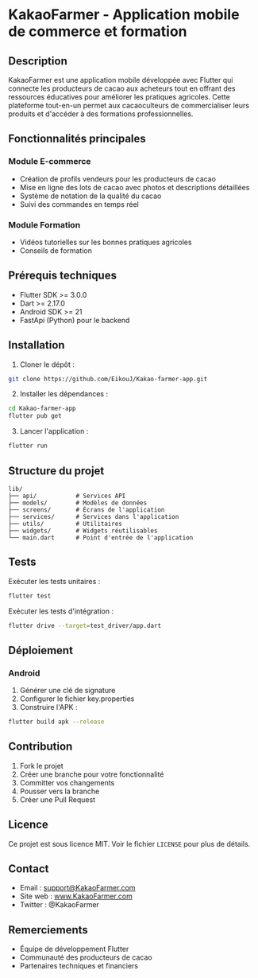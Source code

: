 # KakaoFarmer - Application mobile de commerce et formation

## Description

KakaoFarmer est une application mobile développée avec Flutter qui connecte les producteurs de cacao aux acheteurs tout en offrant des ressources éducatives pour améliorer les pratiques agricoles. Cette plateforme tout-en-un permet aux cacaoculteurs de commercialiser leurs produits et d'accéder à des formations professionnelles.

## Fonctionnalités principales

### Module E-commerce
- Création de profils vendeurs pour les producteurs de cacao
- Mise en ligne des lots de cacao avec photos et descriptions détaillées
- Système de notation de la qualité du cacao
- Suivi des commandes en temps réel

### Module Formation
- Vidéos tutorielles sur les bonnes pratiques agricoles
- Conseils de formation

## Prérequis techniques

- Flutter SDK >= 3.0.0
- Dart >= 2.17.0
- Android SDK >= 21
- FastApi (Python) pour le backend

## Installation

1. Cloner le dépôt :
```bash
git clone https://github.com/EikouJ/Kakao-farmer-app.git
```

2. Installer les dépendances :
```bash
cd Kakao-farmer-app
flutter pub get
```

3. Lancer l'application :
```bash
flutter run
```

## Structure du projet

```
lib/
├── api/           # Services API
├── models/        # Modèles de données
├── screens/       # Écrans de l'application
├── services/      # Services dans l'application
├── utils/         # Utilitaires
├── widgets/       # Widgets réutilisables
└── main.dart      # Point d'entrée de l'application
```

## Tests

Exécuter les tests unitaires :
```bash
flutter test
```

Exécuter les tests d'intégration :
```bash
flutter drive --target=test_driver/app.dart
```

## Déploiement

### Android
1. Générer une clé de signature
2. Configurer le fichier key.properties
3. Construire l'APK :
```bash
flutter build apk --release
```

## Contribution

1. Fork le projet
2. Créer une branche pour votre fonctionnalité
3. Committer vos changements
4. Pousser vers la branche
5. Créer une Pull Request

## Licence

Ce projet est sous licence MIT. Voir le fichier `LICENSE` pour plus de détails.

## Contact

- Email : support@KakaoFarmer.com
- Site web : www.KakaoFarmer.com
- Twitter : @KakaoFarmer

## Remerciements

- Équipe de développement Flutter
- Communauté des producteurs de cacao
- Partenaires techniques et financiers
